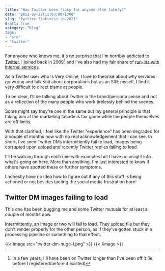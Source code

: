 ```yaml
---
title: "Has Twitter been flaky for anyone else lately?"
date: "2021-09-22T11:00:00+1300"
slug: "twitter-flakiness-in-2021"
draft: true
category: "blog"
tags:
- "sre"
- "twitter"
---
```


For anyone who knows me, it's no surprise that I'm horribly addicted to [Twitter](https://twitter.com). I joined back in 2009[^1] and I've also had my fair share of [run-ins with internal services](/blog/automation-right/).

As a Twitter user who is Very Online, I love to theorise about why services go wrong and talk shit about corporations but as an SRE myself, I find it very difficult to direct blame at people.

To be clear, I'll be talking about Twitter in the brand/persona sense and not as a reflection of the many people who work tirelessly behind the scenes.

Some might say they're one in the same but my general principle is that taking aim at the marketing facade is fair game while the people themselves are off limits.

With that clarified, I feel like the Twitter "experience" has been degraded for a couple of months now with no real acknowledgement that I can see. In short, I've seen Twitter DMs intermittently fail to load, images being corrupted upon upload and recently Twitter replies failing to load.

I'll be walking through each one with examples but I have no insight into what's going on here. More than anything, I'm just interested to know if others have spotted these or further symptoms.

I honestly have no idea how to figure out if any of this stuff is being actioned or not besides tooting the social media frustration horn!

## Twitter DM images failing to load

This one has been bugging me and some Twitter mutuals for at least a couple of months now.

Intermittently, an image or two will fail to load. They upload file but they don't render properly for the other person, as if they've gotten stuck in a processing pipeline or something to that effect.

{{< image src="twitter-dm-huge-l.png" >}}
{{< /image >}}

[^1]: In a few years, I'll have been on Twitter longer than I've been off it (ie; before I registered/before it existed)
